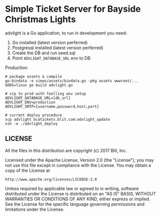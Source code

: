 # Simple Ticket Server for Bayside Christmas Lights

advlight is a Go application, to run in development you need:

1. Go installed (latest version perferred)
1. Postgresql installed (latest version perferred)
1. Create the DB and run seed.sql 
1. Point `ADVLIGHT_DATABASE_URL` env to DB

Production:
```
# package assets & compile
go-bindata -o views/assets/bindata.go -pkg assets wwwroot/...
GOOS=linux go build advlight.go

# scp to prod with foolling env setup
ADVLIGHT_DATABASE_URL=[db_url]
ADVLIGHT_ENV=production
ADVLIGHT_SMTP=[username,password,host,port]

# current deploy procedure
scp advlight bcatickets.blit.com:advlight_update
ssh -e ./advlight_deploy
```

## LICENSE

All the files in this distribution are copyright (c) 2017 Blit, Inc.

Licensed under the Apache License, Version 2.0 (the "License");
you may not use this file except in compliance with the License.
You may obtain a copy of the License at

    http://www.apache.org/licenses/LICENSE-2.0

Unless required by applicable law or agreed to in writing, software
distributed under the License is distributed on an "AS IS" BASIS,
WITHOUT WARRANTIES OR CONDITIONS OF ANY KIND, either express or implied.
See the License for the specific language governing permissions and
limitations under the License.

